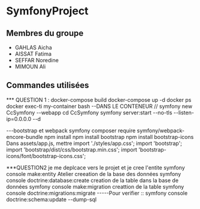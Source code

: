 # SymfonyProject

## Membres du groupe
- GAHLAS Aicha
- AISSAT Fatima 
- SEFFAR Noredine 
- MIMOUN Ali 

## Commandes utilisées 
*** QUESTION 1 :
          docker-compose build
          docker-compose up -d
          docker ps
          docker exec-ti my-container bash
    --DANS LE CONTENEUR //
symfony new CcSymfony --webapp
cd CcSymfony
symfony server:start --no-tls --listen-ip=0.0.0.0 --d

---bootstrap et webpack
symfony composer require symfony/webpack-encore-bundle
npm install
npm install bootstrap
npm install bootstrap-icons
Dans assets/app.js, mettre
  import './styles/app.css';
  import 'bootstrap';
  import 'bootstrap/dist/css/bootstrap.min.css';
  import 'bootstrap-icons/font/bootstrap-icons.css';




***QUESTION2 
je me deplcace vers le projet et je cree l'entite
symfony console make:entity Atelier
  creeation de la base des données
symfony console doctrine:database:create
creation  de la table dans la base de données 
symfony console make:migration
creattion de la table 
symfony console doctrine:migrations:migrate 
-----Pour verifier :: symfony console doctrine:schema:update --dump-sql


        
